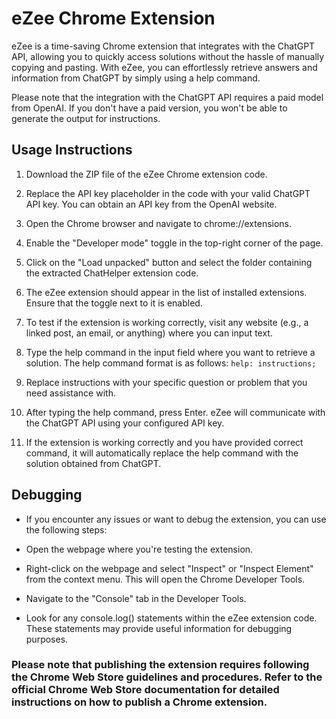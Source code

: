 # eZee Chrome Extension
eZee is a time-saving Chrome extension that integrates with the ChatGPT API, allowing you to quickly access solutions without the hassle of manually copying and pasting. With eZee, you can effortlessly retrieve answers and information from ChatGPT by simply using a help command.

Please note that the integration with the ChatGPT API requires a paid model from OpenAI. If you don't have a paid version, you won't be able to generate the output for instructions.

## Usage Instructions
1. Download the ZIP file of the eZee Chrome extension code.

2. Replace the API key placeholder in the code with your valid ChatGPT API key. You can obtain an API key from the OpenAI website.

3. Open the Chrome browser and navigate to chrome://extensions.

4. Enable the "Developer mode" toggle in the top-right corner of the page.

5. Click on the "Load unpacked" button and select the folder containing the extracted ChatHelper extension code.

6. The eZee extension should appear in the list of installed extensions. Ensure that the toggle next to it is enabled.

7. To test if the extension is working correctly, visit any website (e.g., a linked post, an email, or anything) where you can input text.

8. Type the help command in the input field where you want to retrieve a solution. The help command format is as follows:
 `help: instructions;`

9. Replace instructions with your specific question or problem that you need assistance with.

10. After typing the help command, press Enter. eZee will communicate with the ChatGPT API using your configured API key.

11. If the extension is working correctly and you have provided correct command, it will automatically replace the help command with the solution obtained from ChatGPT. 

## Debugging
* If you encounter any issues or want to debug the extension, you can use the following steps:

* Open the webpage where you're testing the extension.

* Right-click on the webpage and select "Inspect" or "Inspect Element" from the context menu. This will open the Chrome Developer Tools.

* Navigate to the "Console" tab in the Developer Tools.

* Look for any console.log() statements within the eZee extension code. These statements may provide useful information for debugging purposes.

### Please note that publishing the extension requires following the Chrome Web Store guidelines and procedures. Refer to the official Chrome Web Store documentation for detailed instructions on how to publish a Chrome extension.

